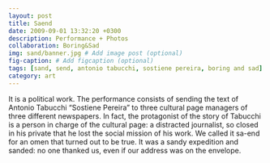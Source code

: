 ```yaml
---
layout: post
title: Saend
date: 2009-09-01 13:32:20 +0300
description: Performance + Photos
collaboration: Boring&Sad
img: sand/banner.jpg # Add image post (optional)
fig-caption: # Add figcaption (optional)
tags: [sand, send, antonio tabucchi, sostiene pereira, boring and sad]
category: art
---
```




It is a political work. The performance consists of sending the text
of Antonio Tabucchi “Sostiene Pereira” to three cultural page managers
of three different newspapers. In fact, the protagonist of the story
of Tabucchi is a person in charge of the cultural page: a distracted
journalist, so closed in his private that he lost the social mission
of his work. We called it sa-end for an omen that turned out to be
true. It was a sandy expedition and sanded: no one thanked us, even if
our address was on the envelope.

